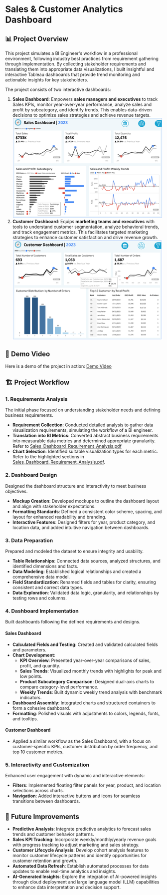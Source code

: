 # Sales & Customer Analytics Dashboard


## 📊 Project Overview
This project simulates a BI Engineer's workflow in a professional environment, following industry best practices from requirement gathering through implementation. By collecting stakeholder requirements and translating them into appropriate data visualizations, I built insightful and interactive Tableau dashboards that provide trend monitoring and actionable insights for key stakeholders.

The project consists of two interactive dashboards:

1) **Sales Dashboard**: Empowers **sales managers and executives** to track Sales KPIs, monitor year-over-year performance, analyze sales and profit by subcategory, and identify trends. This enables data-driven decisions to optimize sales strategies and achieve revenue targets.
![alt text](Assets/sales_dashboard.png)
2) **Customer Dashboard**: Equips **marketing teams and executives** with tools to understand customer segmentation, analyze behavioral trends, and track engagement metrics. This facilitates targeted marketing strategies to enhance customer satisfaction and drive revenue growth.
![alt text](Assets/customer_dashboard.png)


## 🎥 Demo Video

Here is a demo of the project in action: [Demo Video](https://youtu.be/5_dubTSA5_E)


## 🏗️ Project Workflow

### 1. Requirements Analysis
The initial phase focused on understanding stakeholder needs and defining business requirements.
- **Requirement Collection**: Conducted detailed analysis to gather data visualization requirements, simulating the workflow of a BI engineer.
- **Translation into BI Metrics**: Converted abstract business requirements into measurable data metrics and determined appropriate granularity. Refer to [Sales_Dashboard_Requirement_Analysis.pdf](Sales_Dashboard_Requirement_Analysis.pdf)
- **Chart Selection**: Identified suitable visualization types for each metric. Refer to the highlighted sections in [Sales_Dashboard_Requirement_Analysis.pdf](Sales_Dashboard_Requirement_Analysis.pdf).


### 2. Dashboard Design
Designed the dashboard structure and interactivity to meet business objectives.
- **Mockup Creation**: Developed mockups to outline the dashboard layout and align with stakeholder expectations.
- **Formatting Standards**: Defined a consistent color scheme, spacing, and layout for enhanced readability and branding.
- **Interactive Features**: Designed filters for year, product category, and location data, and added intuitive navigation between dashboards.


### 3. Data Preparation
Prepared and modeled the dataset to ensure integrity and usability.
- **Table Relationships**: Connected data sources, analyzed structures, and identified dimensions and facts.
- **Data Modeling**: Established logical relationships and created a comprehensive data model.
- **Field Standardization**: Renamed fields and tables for clarity, ensuring consistent and correct data types.
- **Data Exploration**: Validated data logic, granularity, and relationships by testing rows and columns.


### 4. Dashboard Implementation
Built dashboards following the defined requirements and designs.

#### Sales Dashboard
- **Calculated Fields and Testing**: Created and validated calculated fields and parameters.
- **Chart Development**:
  - **KPI Overview**: Presented year-over-year comparisons of sales, profit, and quantity.
  - **Sales Trends**: Visualized monthly trends with highlights for peak and low points.
  - **Product Subcategory Comparison**: Designed dual-axis charts to compare category-level performance.
  - **Weekly Trends**: Built dynamic weekly trend analysis with benchmark indicators.
- **Dashboard Assembly**: Integrated charts and structured containers to form a cohesive dashboard.
- **Formatting**: Polished visuals with adjustments to colors, legends, fonts, and tooltips.

#### Customer Dashboard
- Applied a similar workflow as the Sales Dashboard, with a focus on customer-specific KPIs, customer distribution by order frequency, and top 10 customer metrics.


### 5. Interactivity and Customization
Enhanced user engagement with dynamic and interactive elements:
- **Filters**: Implemented floating filter panels for year, product, and location selections across charts.
- **Navigation**: Added interactive buttons and icons for seamless transitions between dashboards.


## 🚀 Future Improvements

- **Predictive Analysis**: Integrate predictive analytics to forecast sales trends and customer behavior patterns.
- **Sales KPI Tracking**: Incorporate weekly/monthly/yearly revenue goals with progress tracking to adjust marketing and sales strategy.
- **Customer Lifecycle Analysis**: Develop cohort analysis features to monitor customer lifecycle patterns and identify opportunities for customer retention and growth.
- **Automated Data Refresh**: Establish automated processes for data updates to enable real-time analytics and insights.
- **AI-Generated Insights**: Explore the integration of AI-powered insights through cloud deployment and large language model (LLM) capabilities to enhance data interpretation and decision support.
